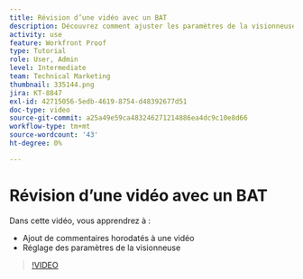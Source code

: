 ```yaml
---
title: Révision d’une vidéo avec un BAT
description: Découvrez comment ajuster les paramètres de la visionneuse et ajouter des commentaires horodatés à une vidéo à l’aide du correctif dans [!DNL  Workfront].
activity: use
feature: Workfront Proof
type: Tutorial
role: User, Admin
level: Intermediate
team: Technical Marketing
thumbnail: 335144.png
jira: KT-8847
exl-id: 42715056-5edb-4619-8754-d48392677d51
doc-type: video
source-git-commit: a25a49e59ca483246271214886ea4dc9c10e8d66
workflow-type: tm+mt
source-wordcount: '43'
ht-degree: 0%

---
```


# Révision d’une vidéo avec un BAT

Dans cette vidéo, vous apprendrez à :

* Ajout de commentaires horodatés à une vidéo
* Réglage des paramètres de la visionneuse

>[!VIDEO](https://video.tv.adobe.com/v/335144/?quality=12&learn=on)

<!--
## Learn more
* Review a video proof
-->
